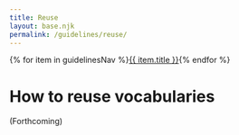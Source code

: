 ```yaml
---
title: Reuse
layout: base.njk
permalink: /guidelines/reuse/
---
```

<nav class="localNav">
  {% for item in guidelinesNav %}<a href="{{ item.url }}" class="{% if page.url == item.url %}active{% endif %}">{{ item.title }}</a>{% endfor %}
</nav>

# How to reuse vocabularies

(Forthcoming)
